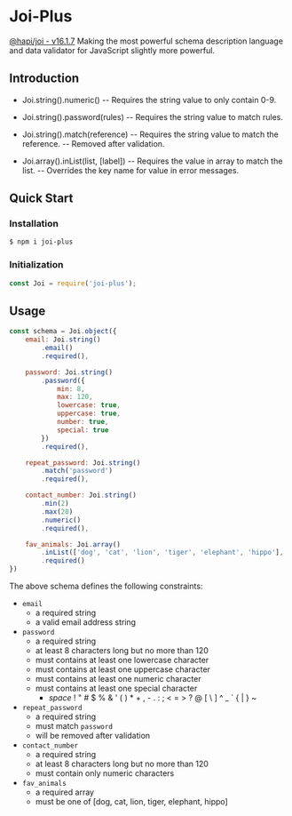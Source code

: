 # Joi-Plus

[@hapi/joi - v16.1.7](https://www.npmjs.com/package/@hapi/joi)
Making the most powerful schema description language and data validator for JavaScript slightly more powerful.

## Introduction

* Joi.string().numeric()
	-- Requires the string value to only contain 0-9.

* Joi.string().password(rules)
	-- Requires the string value to match rules.

* Joi.string().match(reference)
	-- Requires the string value to match the reference.
	-- Removed after validation.

* Joi.array().inList(list, [label])
	-- Requires the value in array to match the list.
	-- Overrides the key name for value in error messages.

## Quick Start

### Installation
```bash
$ npm i joi-plus
```

### Initialization
```js
const Joi = require('joi-plus');
```

## Usage

```js
const schema = Joi.object({
	email: Joi.string()
		.email()
		.required(),

	password: Joi.string()
		.password({
			min: 8,
			max: 120,
			lowercase: true,
			uppercase: true,
			number: true,
			special: true
		})
		.required(),

	repeat_password: Joi.string()
		.match('password')
		.required(),

	contact_number: Joi.string()
		.min(2)
		.max(20)
		.numeric()
		.required(),

	fav_animals: Joi.array()
		.inList(['dog', 'cat', 'lion', 'tiger', 'elephant', 'hippo'], 'animals')
		.required()
})
```

The above schema defines the following constraints:
* `email`
    * a required string
    * a valid email address string
* `password`
    * a required string
    * at least 8 characters long but no more than 120
    * must contains at least one lowercase character
    * must contains at least one uppercase character
    * must contains at least one numeric character
    * must contains at least one special character
        * _space_ ! " # $ % & ' ( ) * + , - . : ; < = > ? @ [ \ ] ^ _ ` { | } ~ 
* `repeat_password`
    * a required string
    * must match `password`
    * will be removed after validation
* `contact_number`
    * a required string
    * at least 8 characters long but no more than 120
    * must contain only numeric characters
* `fav_animals`
    * a required array
    * must be one of [dog, cat, lion, tiger, elephant, hippo]